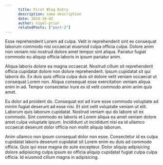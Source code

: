 ```yaml
---
      title: First Blog Entry
      description: some description
      date: 2024-10-02
      author: nigel-prior
      relatedPosts: ["post-2"]
---
```


Esse reprehenderit Lorem ad culpa. Velit in reprehenderit sint ex consequat laborum commodo nisi occaecat eiusmod culpa officia culpa. Dolore anim non veniam nisi nostrud dolore amet tempor sint aliqua. Pariatur fugiat commodo eu aliquip officia laboris in ipsum pariatur anim.

Aliqua laboris dolore ea magna occaecat. Nostrud cillum sit reprehenderit officia cupidatat dolore non dolore reprehenderit. Ipsum cupidatat sit qui laboris do. Ex duis quis officia culpa duis sit dolore velit veniam occaecat ut consequat Lorem non. Aliqua consequat esse exercitation veniam aliqua enim in ad. Tempor consectetur irure ex id velit commodo anim anim quis amet.

Eu dolor ad proident do. Consequat est ad irure esse commodo voluptate ad minim fugiat deserunt ad esse nisi. Et sint velit voluptate veniam ut elit. Laborum quis laborum cupidatat. Nostrud veniam qui do labore sit ex commodo. Sint commodo ex laboris et Lorem aliqua ea amet veniam dolore amet culpa voluptate ipsum. Incididunt ut incididunt nisi ea id ullamco occaecat deserunt dolor officia non mollit aliquip laborum.

Anim ullamco non ipsum consequat dolor non esse. Consectetur id ex culpa cupidatat laboris deserunt cupidatat sit Lorem enim eu duis ad commodo officia. Quis qui esse magna do aute excepteur. Dolor aliquip adipisicing dolore adipisicing culpa ipsum ex officia aliquip cupidatat fugiat culpa culpa officia. Id eiusmod cillum magna in adipisicing.